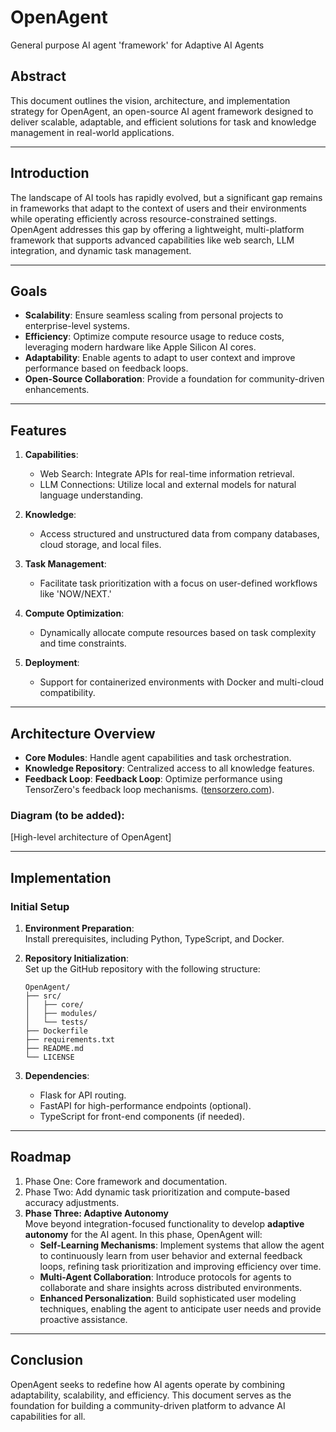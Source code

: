 # OpenAgent
General purpose AI agent 'framework' for Adaptive AI Agents

## Abstract  
This document outlines the vision, architecture, and implementation strategy for OpenAgent, an open-source AI agent framework designed to deliver scalable, adaptable, and efficient solutions for task and knowledge management in real-world applications.

---

## Introduction  
The landscape of AI tools has rapidly evolved, but a significant gap remains in frameworks that adapt to the context of users and their environments while operating efficiently across resource-constrained settings. OpenAgent addresses this gap by offering a lightweight, multi-platform framework that supports advanced capabilities like web search, LLM integration, and dynamic task management.

---

## Goals  
- **Scalability**: Ensure seamless scaling from personal projects to enterprise-level systems.  
- **Efficiency**: Optimize compute resource usage to reduce costs, leveraging modern hardware like Apple Silicon AI cores.  
- **Adaptability**: Enable agents to adapt to user context and improve performance based on feedback loops.  
- **Open-Source Collaboration**: Provide a foundation for community-driven enhancements.

---

## Features  
1. **Capabilities**:  
   - Web Search: Integrate APIs for real-time information retrieval.  
   - LLM Connections: Utilize local and external models for natural language understanding.  

2. **Knowledge**:  
   - Access structured and unstructured data from company databases, cloud storage, and local files.  

3. **Task Management**:  
   - Facilitate task prioritization with a focus on user-defined workflows like 'NOW/NEXT.'  

4. **Compute Optimization**:  
   - Dynamically allocate compute resources based on task complexity and time constraints.  

5. **Deployment**:  
   - Support for containerized environments with Docker and multi-cloud compatibility.

---

## Architecture Overview  
- **Core Modules**: Handle agent capabilities and task orchestration.  
- **Knowledge Repository**: Centralized access to all knowledge features.  
- **Feedback Loop**: **Feedback Loop**: Optimize performance using TensorZero's feedback loop mechanisms. ([tensorzero.com](https://www.tensorzero.com/docs)).  

### Diagram (to be added):  
[High-level architecture of OpenAgent]

---

## Implementation  
### Initial Setup  
1. **Environment Preparation**:  
   Install prerequisites, including Python, TypeScript, and Docker.  

2. **Repository Initialization**:  
   Set up the GitHub repository with the following structure:  
   ```
   OpenAgent/
   ├── src/
   │   ├── core/
   │   ├── modules/
   │   └── tests/
   ├── Dockerfile
   ├── requirements.txt
   ├── README.md
   └── LICENSE
   ```

3. **Dependencies**:  
   - Flask for API routing.  
   - FastAPI for high-performance endpoints (optional).  
   - TypeScript for front-end components (if needed).  

---

## Roadmap  
1. Phase One: Core framework and documentation.  
2. Phase Two: Add dynamic task prioritization and compute-based accuracy adjustments.  
3. **Phase Three: Adaptive Autonomy**  
   Move beyond integration-focused functionality to develop **adaptive autonomy** for the AI agent. In this phase, OpenAgent will:  
   - **Self-Learning Mechanisms**: Implement systems that allow the agent to continuously learn from user behavior and external feedback loops, refining task prioritization and improving efficiency over time.  
   - **Multi-Agent Collaboration**: Introduce protocols for agents to collaborate and share insights across distributed environments.  
   - **Enhanced Personalization**: Build sophisticated user modeling techniques, enabling the agent to anticipate user needs and provide proactive assistance.

---

## Conclusion  
OpenAgent seeks to redefine how AI agents operate by combining adaptability, scalability, and efficiency. This document serves as the foundation for building a community-driven platform to advance AI capabilities for all.
